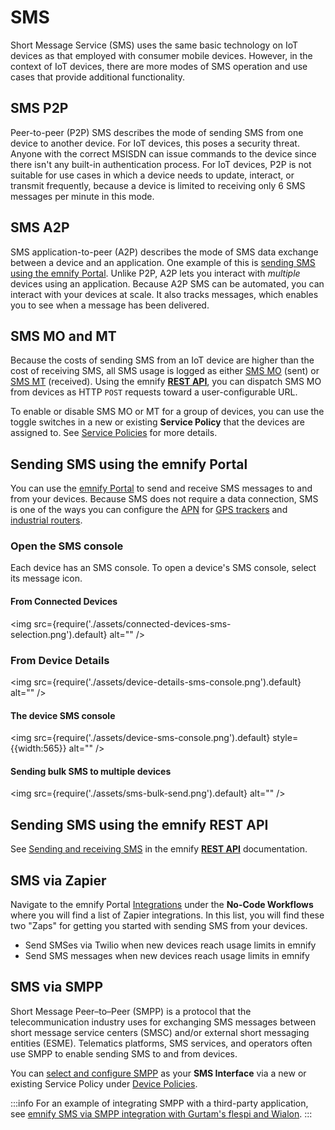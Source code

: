 # SMS

Short Message Service (SMS) uses the same basic technology on IoT devices as that employed with consumer mobile devices.
However, in the context of IoT devices, there are more modes of SMS operation and use cases that provide additional functionality.

## SMS P2P 

Peer-to-peer (P2P) SMS describes the mode of sending SMS from one device to another device.
For IoT devices, this poses a security threat.
Anyone with the correct MSISDN can issue commands to the device since there isn't any built-in authentication process.
For IoT devices, P2P is not suitable for use cases in which a device needs to update, interact, or transmit frequently, because a device is limited to receiving only 6 SMS messages per minute in this mode.

## SMS A2P

SMS application-to-peer (A2P) describes the mode of SMS data exchange between a device and an application.
One example of this is [sending SMS using the emnify Portal](#sending-sms-using-the-emnify-portal).
Unlike P2P, A2P lets you interact with *multiple* devices using an application.
Because A2P SMS can be automated, you can interact with your devices at scale.
It also tracks messages, which enables you to see when a message has been delivered.

## SMS MO and MT

Because the costs of sending SMS from an IoT device are higher than the cost of receiving SMS, all SMS usage is logged as either [SMS MO](/glossary#sms-mo) (sent) or [SMS MT](/glossary#sms-mt) (received).
Using the emnify [**REST API**](#sending-sms-using-the-emnify-rest-api), you can dispatch SMS MO from devices as HTTP `POST` requests toward a user-configurable URL.

To enable or disable SMS MO or MT for a group of devices, you can use the toggle switches in a new or existing **Service Policy** that the devices are assigned to.
See [Service Policies](/userguide/sims-and-devices/device-group-policies#service-policies) for more details.

## Sending SMS using the emnify Portal

You can use the [emnify Portal](https://portal.emnify.com/) to send and receive SMS messages to and from your devices.
Because SMS does not require a data connection, SMS is one of the ways you can configure the [APN](/glossary#apn) for [GPS trackers](/userguide/quickstart/devices/gps-trackers) and [industrial routers](/userguide/quickstart/devices/industrial-routers).

### Open the SMS console

Each device has an SMS console.
To open a device's SMS console, select its message icon.

#### From Connected Devices

<img
  src={require('./assets/connected-devices-sms-selection.png').default}
  alt=""
/>

### From Device Details

<img
  src={require('./assets/device-details-sms-console.png').default}
  alt=""
/>

#### The device SMS console

<img
  src={require('./assets/device-sms-console.png').default}
  style={{width:565}}
  alt=""
/>

#### Sending bulk SMS to multiple devices 

<img
  src={require('./assets/sms-bulk-send.png').default}
  alt=""
/>

## Sending SMS using the emnify REST API

See [Sending and receiving SMS](/rest-api/sms-operations) in the emnify [**REST API**](/rest-api/) documentation.

## SMS via Zapier

Navigate to the emnify Portal [Integrations](https://portal.emnify.com/integrations) under the **No-Code Workflows** where you will find a list of Zapier integrations.
In this list, you will find these two "Zaps" for getting you started with sending SMS from your devices.

- Send SMSes via Twilio when new devices reach usage limits in emnify
- Send SMS messages when new devices reach usage limits in emnify

## SMS via SMPP

Short Message Peer–to–Peer (SMPP) is a protocol that the telecommunication industry uses for exchanging SMS messages between short message service centers (SMSC) and/or external short messaging entities (ESME).
Telematics platforms, SMS services, and operators often use SMPP to enable sending SMS to and from devices.

You can [select and configure SMPP](/userguide/sims-and-devices/device-group-policies#smpp-sms-interface) as your **SMS Interface** via a new or existing Service Policy under [Device Policies](https://portal.emnify.com/device-policies).

:::info
For an example of integrating SMPP with a third-party application, see [emnify SMS via SMPP integration with Gurtam's flespi and Wialon](https://www.emnify.com/integration-guides/smpp-integration-flespi-wialon-gurtam).
:::